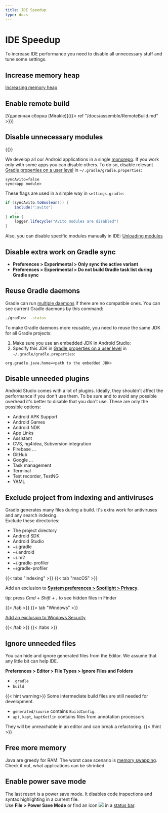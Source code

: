 ```yaml
---
title: IDE Speedup
type: docs
---
```


# IDE Speedup

To increase IDE performance you need to disable all unnecessary stuff and tune some settings.

## Increase memory heap

[Increasing memory heap](https://www.jetbrains.com/help/idea/increasing-memory-heap.html)

## Enable remote build

[Удаленная сборка (Mirakle)]({{< ref "/docs/assemble/RemoteBuild.md" >}})

## Disable unnecessary modules

{{<avito section>}}

We develop all our Android applications in a single [monorepo](https://en.wikipedia.org/wiki/Monorepo). If you work only with some apps you can disable others.
To do so, disable relevant [Gradle properties on a user level](https://docs.gradle.org/current/userguide/build_environment.html#sec:gradle_configuration_properties) 
in `~/.gradle/gradle.properties`:

```properties
syncAvito=false
sync<app module>
```

These flags are used in a simple way in `settings.gradle`:

```groovy
if (syncAvito.toBoolean()) {
    include(":avito")
    ...
} else {
    logger.lifecycle("Avito modules are disabled")
}
```

Also, you can disable specific modules manually in IDE: [Unloading modules](https://www.jetbrains.com/help/idea/unloading-modules.html)

## Disable extra work on Gradle sync

- **Preferences > Experimental > Only sync the active variant**
- **Preferences > Experimental > Do not build Gradle task list during Gradle sync**

## Reuse Gradle daemons

Gradle can run [multiple daemons](https://docs.gradle.org/5.0/userguide/gradle_daemon.html#sec:why_is_there_more_than_one_daemon_process_on_my_machine)
if there are no compatible ones. You can see current Gradle daemons by this command: 

```bash
./gradlew --status
```

To make Gradle daemons more reusable, you need to reuse the same JDK for all Gradle projects:

1. Make sure you use an embedded JDK in Android Studio: [](https://developer.android.com/studio/intro/studio-config#jdk)
1. Specify this JDK in [Gradle properties on a user level](https://docs.gradle.org/current/userguide/build_environment.html#sec:gradle_configuration_properties) 
in `~/.gradle/gradle.properties`:

```properties
org.gradle.java.home=<path to the embedded JDK>
```

## Disable unneeded plugins

Android Studio comes with a lot of plugins. Ideally, they shouldn't affect the performance if you don't use them.
To be sure and to avoid any possible overhead it's better to disable that you don't use. 
These are only the possible options:

- Android APK Support
- Android Games
- Android NDK
- App Links
- Assistant
- CVS, hg4idea, Subversion integration
- Firebase ...
- GitHub
- Google ...
- Task management
- Terminal
- Test recorder, TestNG
- YAML

## Exclude project from indexing and antiviruses

Gradle generates many files during a build. It's extra work for antiviruses and any search indexing.\
Exclude these directories:

- The project directory
- Android SDK
- Android Studio
- ~/.gradle
- ~/.android
- ~/.m2
- ~/.gradle-profiler
- ~/gradle-profiler

{{< tabs "indexing" >}}
{{< tab "macOS" >}}

Add an exclusion to [**System preferences > Spotlight > Privacy**](https://support.apple.com/guide/mac-help/change-spotlight-preferences-mchlp2811/mac).

tip: press _Cmd + Shift + **.**_ to see hidden files in Finder

{{< /tab >}}
{{< tab "Windows" >}}

[Add an exclusion to Windows Security](https://support.microsoft.com/en-us/help/4028485/windows-10-add-an-exclusion-to-windows-security)

{{< /tab >}}
{{< /tabs >}}

## Ignore unneeded files

You can hide and ignore generated files from the Editor. 
We assume that any little bit can help IDE.
 
**Preferences > Editor > File Types > Ignore Files and Folders**

- `.gradle` 
- `build`

{{< hint warning>}}
Some intermediate build files are still needed for development.

- `generated/source` contains `BuildConfig`.
- `apt`, `kapt`, `kaptKotlin` contains files from annotation processors.

They will be unreachable in an editor and can break a refactoring.
{{< /hint >}}

## Free more memory

Java are greedy for RAM. The worst case scenario is [memory swapping](https://en.wikipedia.org/wiki/Paging#Implementations).\
Check it out, what applications can be shrinked.

## Enable power save mode

The last resort is a power save mode. It disables code inspections and syntax highlighting in a current file.\
Use **File > Power Save Mode** or find an icon ![](https://resources.jetbrains.com/help/img/idea/2020.1/icons.ide.hectorOn@2x.png) 
in a [status bar](https://www.jetbrains.com/help/idea/guided-tour-around-the-user-interface.html#status-bar).
